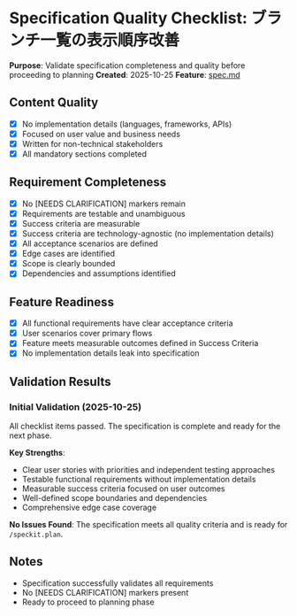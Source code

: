 # Specification Quality Checklist: ブランチ一覧の表示順序改善

**Purpose**: Validate specification completeness and quality before proceeding to planning
**Created**: 2025-10-25
**Feature**: [spec.md](../spec.md)

## Content Quality

- [x] No implementation details (languages, frameworks, APIs)
- [x] Focused on user value and business needs
- [x] Written for non-technical stakeholders
- [x] All mandatory sections completed

## Requirement Completeness

- [x] No [NEEDS CLARIFICATION] markers remain
- [x] Requirements are testable and unambiguous
- [x] Success criteria are measurable
- [x] Success criteria are technology-agnostic (no implementation details)
- [x] All acceptance scenarios are defined
- [x] Edge cases are identified
- [x] Scope is clearly bounded
- [x] Dependencies and assumptions identified

## Feature Readiness

- [x] All functional requirements have clear acceptance criteria
- [x] User scenarios cover primary flows
- [x] Feature meets measurable outcomes defined in Success Criteria
- [x] No implementation details leak into specification

## Validation Results

### Initial Validation (2025-10-25)

All checklist items passed. The specification is complete and ready for the next phase.

**Key Strengths**:
- Clear user stories with priorities and independent testing approaches
- Testable functional requirements without implementation details
- Measurable success criteria focused on user outcomes
- Well-defined scope boundaries and dependencies
- Comprehensive edge case coverage

**No Issues Found**: The specification meets all quality criteria and is ready for `/speckit.plan`.

## Notes

- Specification successfully validates all requirements
- No [NEEDS CLARIFICATION] markers present
- Ready to proceed to planning phase
